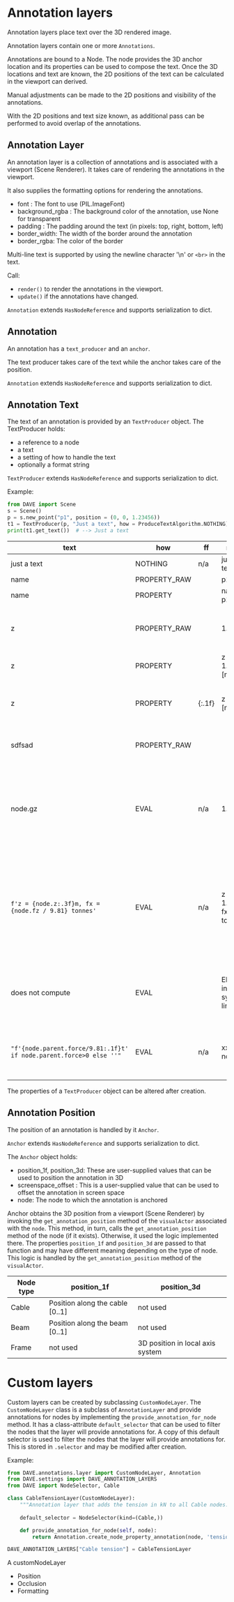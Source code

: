 # Annotation layers

Annotation layers place text over the 3D rendered image.

Annotation layers contain one or more `Annotations`.

Annotations are bound to a Node. The node provides the 3D anchor location and its properties can be used to compose the
text.
Once the 3D locations and text are known, the 2D positions of the text can be calculated in the viewport can derived.

Manual adjustments can be made to the 2D positions and visibility of the annotations.

With the 2D positions and text size known, as additional pass can be performed to avoid overlap of the annotations.

## Annotation Layer

An annotation layer is a collection of annotations and is associated with a viewport (Scene Renderer).
It takes care of rendering the annotations in the viewport.

It also supplies the formatting options for rendering the annotations.

- font : The font to use (PIL.ImageFont)
- background_rgba : The background color of the annotation, use None for transparent
- padding : The padding around the text (in pixels: top, right, bottom, left)
- border_width: The width of the border around the annotation
- border_rgba: The color of the border

Multi-line text is supported by using the newline character '\n' or `<br>` in the text.

Call:

- `render()` to render the annotations in the viewport.
- `update()` if the annotations have changed.

`Annotation` extends `HasNodeReference` and supports serialization to dict.

## Annotation

An annotation has a `text_producer` and an `anchor`.

The text producer takes care of the text while the anchor takes care of the position.

`Annotation` extends `HasNodeReference` and supports serialization to dict.

## Annotation Text

The text of an annotation is provided by an `TextProducer` object.
The TextProducer holds:

- a reference to a node
- a text
- a setting of how to handle the text
- optionally a format string

`TextProducer` extends `HasNodeReference` and supports serialization to dict.

Example:

```python
from DAVE import Scene
s = Scene()
p = s.new_point("p1", position = (0, 0, 1.23456))
t1 = TextProducer(p, "Just a text", how = ProduceTextAlgorithm.NOTHING)
print(t1.get_text())  # --> Just a text
```

| text                                                                    | how          | ff     | result                                       |                                                                                                       |
|-------------------------------------------------------------------------|--------------|--------|----------------------------------------------|-------------------------------------------------------------------------------------------------------|
| just a text                                                             | NOTHING      | n/a    | just a text                                  |                                                                                                       |
| name                                                                    | PROPERTY_RAW |        | p1                                           |                                                                                                       |
| name                                                                    | PROPERTY     |        | name = p1                                    |                                                                                                       |
| z                                                                       | PROPERTY_RAW |        | 1.235                                        | floats a by default rendered with 3 decimals                                                          |
| z                                                                       | PROPERTY     |        | z = 1.235 [m]                                |                                                                                                       |
| z                                                                       | PROPERTY     | {:.1f} | z = 1.2 [m]                                  | Formatting string used on property value                                                              |
| sdfsad                                                                  | PROPERTY_RAW |        |                                              | no error if property does not exist                                                                   |
| node.gz                                                                 | EVAL         | n/a    | 1.23456                                      | result of the evaluation where "node" can be used to refer to the node object                         |
| ```f'z = {node.z:.3f}m, fx = {node.fz / 9.81} tonnes'```                | EVAL         | n/a    | z = 1.235m, fx = 0.0 tonnes                  | text is evaluated using the eval function. In this case a f-string is used to get the desired result. |
| does not compute                                                        | EVAL         |        | ERROR:<br/>invalid syntax (<string>, line 1) | if the evaluation fails then the error is prepended with 'ERROR:'                                     |
| ```"f'{node.parent.force/9.81:.1f}t' if node.parent.force>0 else ''"``` | EVAL         | n/a    | xxx t or nothing                             | only produces a non-empty result if load>0                                                            | 

The properties of a `TextProducer` object can be altered after creation.

## Annotation Position

The position of an annotation is handled by it `Anchor`.

`Anchor` extends `HasNodeReference` and supports serialization to dict.

The `Anchor` object holds:

- position_1f, position_3d: These are user-supplied values that can be used to position the annotation in 3D
- screenspace_offset : This is a user-supplied value that can be used to offset the annotation in screen space
- node: The node to which the annotation is anchored

Anchor obtains the 3D position from a viewport (Scene Renderer) by invoking the `get_annotation_position` method of
the `visualActor` associated with the `node`. This method, in turn, calls the `get_annotation_position` method of the
node (if it exists). Otherwise, it used the logic implemented there.
The properties `position_1f` and `position_3d` are passed to that function and may have different meaning depending on
the type of node.
This logic is handled by the `get_annotation_position` method of the `visualActor`.

| Node type | position_1f                     | position_3d                      | 
|-----------|---------------------------------|----------------------------------|
| Cable     | Position along the cable [0..1] | not used                         |
| Beam      | Position along the beam [0..1]  | not used                         |
| Frame     | not used                        | 3D position in local axis system |

# Custom layers

Custom layers can be created by subclassing `CustomNodeLayer`.
The `CustomNodeLayer` class is a subclass of `AnnotationLayer` and provide annotations for nodes by implementing
the `provide_annotation_for_node` method.
It has a class-attribute `default_selector` that can be used to filter the nodes that the layer will provide annotations
for. A copy of this default selector
is used to filter the nodes that the layer will provide annotations for. This is stored in `.selector` and may be
modified after creation.

Example:

```python
from DAVE.annotations.layer import CustomNodeLayer, Annotation
from DAVE.settings import DAVE_ANNOTATION_LAYERS
from DAVE import NodeSelector, Cable

class CableTensionLayer(CustomNodeLayer):
    """Annotation layer that adds the tension in kN to all Cable nodes."""
    
    default_selector = NodeSelector(kind=(Cable,))

    def provide_annotation_for_node(self, node):
        return Annotation.create_node_property_annotation(node, 'tension')

DAVE_ANNOTATION_LAYERS["Cable tension"] = CableTensionLayer
```

A customNodeLayer

- Position
- Occlusion
- Formatting

